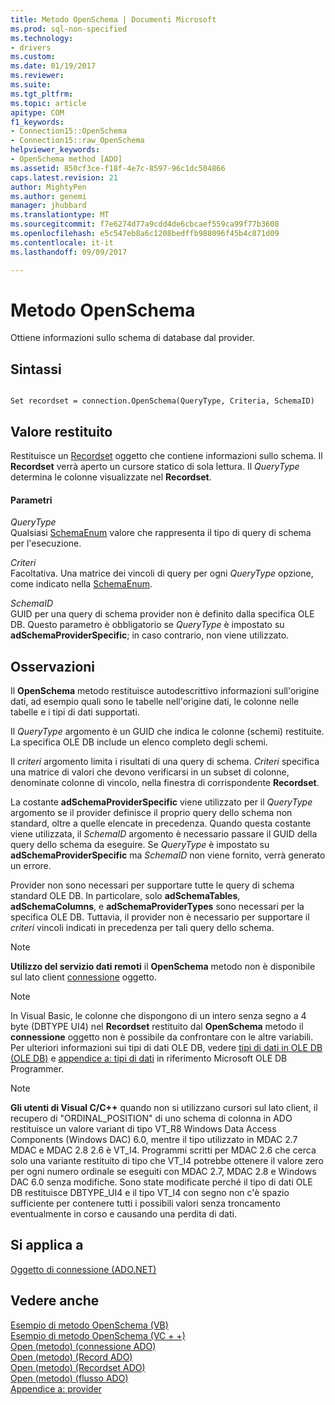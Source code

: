 ```yaml
---
title: Metodo OpenSchema | Documenti Microsoft
ms.prod: sql-non-specified
ms.technology:
- drivers
ms.custom: 
ms.date: 01/19/2017
ms.reviewer: 
ms.suite: 
ms.tgt_pltfrm: 
ms.topic: article
apitype: COM
f1_keywords:
- Connection15::OpenSchema
- Connection15::raw_OpenSchema
helpviewer_keywords:
- OpenSchema method [ADO]
ms.assetid: 850cf3ce-f18f-4e7c-8597-96c1dc504866
caps.latest.revision: 21
author: MightyPen
ms.author: genemi
manager: jhubbard
ms.translationtype: MT
ms.sourcegitcommit: f7e6274d77a9cdd4de6cbcaef559ca99f77b3608
ms.openlocfilehash: e5c547eb8a6c1208bedffb988096f45b4c871d09
ms.contentlocale: it-it
ms.lasthandoff: 09/09/2017

---
```

# <a name="openschema-method"></a>Metodo OpenSchema
Ottiene informazioni sullo schema di database dal provider.  
  
## <a name="syntax"></a>Sintassi  
  
```  
  
Set recordset = connection.OpenSchema(QueryType, Criteria, SchemaID)  
```  
  
## <a name="return-value"></a>Valore restituito  
 Restituisce un [Recordset](../../../ado/reference/ado-api/recordset-object-ado.md) oggetto che contiene informazioni sullo schema. Il **Recordset** verrà aperto un cursore statico di sola lettura. Il *QueryType* determina le colonne visualizzate nel **Recordset**.  
  
#### <a name="parameters"></a>Parametri  
 *QueryType*  
 Qualsiasi [SchemaEnum](../../../ado/reference/ado-api/schemaenum.md) valore che rappresenta il tipo di query di schema per l'esecuzione.  
  
 *Criteri*  
 Facoltativa. Una matrice dei vincoli di query per ogni *QueryType* opzione, come indicato nella [SchemaEnum](../../../ado/reference/ado-api/schemaenum.md).  
  
 *SchemaID*  
 GUID per una query di schema provider non è definito dalla specifica OLE DB. Questo parametro è obbligatorio se *QueryType* è impostato su **adSchemaProviderSpecific**; in caso contrario, non viene utilizzato.  
  
## <a name="remarks"></a>Osservazioni  
 Il **OpenSchema** metodo restituisce autodescrittivo informazioni sull'origine dati, ad esempio quali sono le tabelle nell'origine dati, le colonne nelle tabelle e i tipi di dati supportati.  
  
 Il *QueryType* argomento è un GUID che indica le colonne (schemi) restituite. La specifica OLE DB include un elenco completo degli schemi.  
  
 Il *criteri* argomento limita i risultati di una query di schema. *Criteri* specifica una matrice di valori che devono verificarsi in un subset di colonne, denominate colonne di vincolo, nella finestra di corrispondente **Recordset**.  
  
 La costante **adSchemaProviderSpecific** viene utilizzato per il *QueryType* argomento se il provider definisce il proprio query dello schema non standard, oltre a quelle elencate in precedenza. Quando questa costante viene utilizzata, il *SchemaID* argomento è necessario passare il GUID della query dello schema da eseguire. Se *QueryType* è impostato su **adSchemaProviderSpecific** ma *SchemaID* non viene fornito, verrà generato un errore.  
  
 Provider non sono necessari per supportare tutte le query di schema standard OLE DB. In particolare, solo **adSchemaTables**, **adSchemaColumns**, e **adSchemaProviderTypes** sono necessari per la specifica OLE DB. Tuttavia, il provider non è necessario per supportare il *criteri* vincoli indicati in precedenza per tali query dello schema.  
  
> [!NOTE]
>  **Utilizzo del servizio dati remoti** il **OpenSchema** metodo non è disponibile sul lato client [connessione](../../../ado/reference/ado-api/connection-object-ado.md) oggetto.  
  
> [!NOTE]
>  In Visual Basic, le colonne che dispongono di un intero senza segno a 4 byte (DBTYPE UI4) nel **Recordset** restituito dal **OpenSchema** metodo il **connessione** oggetto non è possibile da confrontare con le altre variabili. Per ulteriori informazioni sui tipi di dati OLE DB, vedere [tipi di dati in OLE DB (OLE DB)](http://msdn.microsoft.com/en-us/6039292f-74e0-49b2-b133-17bc117ebf6a) e [appendice a: tipi di dati](http://msdn.microsoft.com/en-us/e3a0533a-2196-4eb0-a31e-92fe9556ada6) in riferimento Microsoft OLE DB Programmer.  
  
> [!NOTE]
>  **Gli utenti di Visual C/C++** quando non si utilizzano cursori sul lato client, il recupero di "ORDINAL_POSITION" di uno schema di colonna in ADO restituisce un valore variant di tipo VT_R8 Windows Data Access Components (Windows DAC) 6.0, mentre il tipo utilizzato in MDAC 2.7 MDAC e MDAC 2.8 2.6 è VT_I4. Programmi scritti per MDAC 2.6 che cerca solo una variante restituito di tipo che VT_I4 potrebbe ottenere il valore zero per ogni numero ordinale se eseguiti con MDAC 2.7, MDAC 2.8 e Windows DAC 6.0 senza modifiche. Sono state modificate perché il tipo di dati OLE DB restituisce DBTYPE_UI4 e il tipo VT_I4 con segno non c'è spazio sufficiente per contenere tutti i possibili valori senza troncamento eventualmente in corso e causando una perdita di dati.  
  
## <a name="applies-to"></a>Si applica a  
 [Oggetto di connessione (ADO.NET)](../../../ado/reference/ado-api/connection-object-ado.md)  
  
## <a name="see-also"></a>Vedere anche  
 [Esempio di metodo OpenSchema (VB)](../../../ado/reference/ado-api/openschema-method-example-vb.md)   
 [Esempio di metodo OpenSchema (VC + +)](../../../ado/reference/ado-api/openschema-method-example-vc.md)   
 [Open (metodo) (connessione ADO)](../../../ado/reference/ado-api/open-method-ado-connection.md)   
 [Open (metodo) (Record ADO)](../../../ado/reference/ado-api/open-method-ado-record.md)   
 [Open (metodo) (Recordset ADO)](../../../ado/reference/ado-api/open-method-ado-recordset.md)   
 [Open (metodo) (flusso ADO)](../../../ado/reference/ado-api/open-method-ado-stream.md)   
 [Appendice a: provider](../../../ado/guide/appendixes/appendix-a-providers.md)

